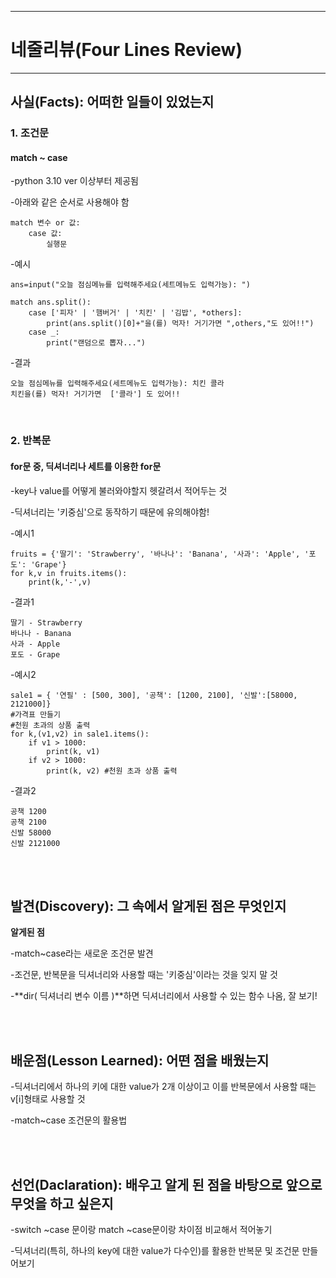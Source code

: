 <hr>

# 네줄리뷰(Four Lines Review)

<hr>

## 사실(Facts): 어떠한 일들이 있었는지
### 1. 조건문 ###

#### match ~ case ####

-python 3.10 ver 이상부터 제공됨

-아래와 같은 순서로 사용해야 함

```
match 변수 or 값:
    case 값:
        실행문
```

-예시
```
ans=input("오늘 점심메뉴를 입력해주세요(세트메뉴도 입력가능): ")

match ans.split():
    case ['피자' | '햄버거' | '치킨' | '김밥', *others]:
        print(ans.split()[0]+"을(를) 먹자! 거기가면 ",others,"도 있어!!")
    case _:
        print("랜덤으로 뽑자...")
```

-결과
```
오늘 점심메뉴를 입력해주세요(세트메뉴도 입력가능): 치킨 콜라
치킨을(를) 먹자! 거기가면  ['콜라'] 도 있어!!
```


<br/>
    
### 2. 반복문 ###

#### for문 중, 딕셔너리나 세트를 이용한 for문 ####

-key나 value를 어떻게 불러와야할지 헷갈려서 적어두는 것

-딕셔너리는 '키중심'으로 동작하기 때문에 유의해야함!

-예시1
```
fruits = {'딸기': 'Strawberry', '바나나': 'Banana', '사과': 'Apple', '포도': 'Grape'}
for k,v in fruits.items():
    print(k,'-',v)

```

-결과1
```
딸기 - Strawberry
바나나 - Banana
사과 - Apple
포도 - Grape
```

-예시2
```
sale1 = { '연필' : [500, 300], '공책': [1200, 2100], '신발':[58000, 2121000]}
#가격표 만들기
#천원 초과의 상품 출력
for k,(v1,v2) in sale1.items():
    if v1 > 1000:
        print(k, v1)
    if v2 > 1000:
        print(k, v2) #천원 초과 상품 출력
```

-결과2
```
공책 1200
공책 2100
신발 58000
신발 2121000
```


<br/><br/>

## 발견(Discovery): 그 속에서 알게된 점은 무엇인지
**알게된 점**

-match~case라는 새로운 조건문 발견

-조건문, 반복문을 딕셔너리와 사용할 때는 '키중심'이라는 것을 잊지 말 것

-**dir( 딕셔너리 변수 이름 )**하면 딕셔너리에서 사용할 수 있는 함수 나옴, 잘 보기!

<br/><br/>

## 배운점(Lesson Learned): 어떤 점을 배웠는지

-딕셔너리에서 하나의 키에 대한 value가 2개 이상이고 이를 반복문에서 사용할 때는 v[i]형태로 사용할 것

-match~case 조건문의 활용법


<br/><br/>

## 선언(Daclaration): 배우고 알게 된 점을 바탕으로 앞으로 무엇을 하고 싶은지

-switch ~case 문이랑 match ~case문이랑 차이점 비교해서 적어놓기

-딕셔너리(특히, 하나의 key에 대한 value가 다수인)를 활용한 반복문 및 조건문 만들어보기